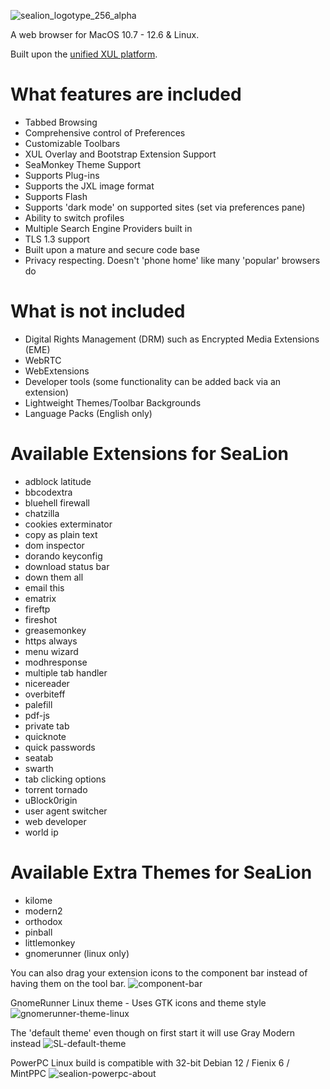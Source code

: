 
![sealion_logotype_256_alpha](https://github.com/wicknix/SeaLion/assets/39230578/91143f53-c942-40ed-b5f8-7cb752ab9187)

A web browser for MacOS 10.7 - 12.6 & Linux.

Built upon the [unified XUL platform](https://repo.palemoon.org/MoonchildProductions/UXP).

What features are included
=========================================================================

* Tabbed Browsing
* Comprehensive control of Preferences
* Customizable Toolbars
* XUL Overlay and Bootstrap Extension Support
* SeaMonkey Theme Support
* Supports Plug-ins
* Supports the JXL image format
* Supports Flash
* Supports 'dark mode' on supported sites (set via preferences pane)
* Ability to switch profiles
* Multiple Search Engine Providers built in
* TLS 1.3 support
* Built upon a mature and secure code base
* Privacy respecting. Doesn't 'phone home' like many 'popular' browsers do

What is not included
=========================================================================

* Digital Rights Management (DRM) such as Encrypted Media Extensions (EME)
* WebRTC
* WebExtensions
* Developer tools (some functionality can be added back via an extension)
* Lightweight Themes/Toolbar Backgrounds
* Language Packs (English only)


Available Extensions for SeaLion
======================
* adblock latitude
* bbcodextra
* bluehell firewall
* chatzilla
* cookies exterminator
* copy as plain text
* dom inspector
* dorando keyconfig
* download status bar
* down them all
* email this
* ematrix
* fireftp
* fireshot
* greasemonkey
* https always
* menu wizard
* modhresponse
* multiple tab handler
* nicereader
* overbiteff
* palefill
* pdf-js
* private tab
* quicknote
* quick passwords
* seatab
* swarth
* tab clicking options
* torrent tornado
* uBlock0rigin
* user agent switcher
* web developer
* world ip

Available Extra Themes for SeaLion
======================
* kilome
* modern2
* orthodox
* pinball
* littlemonkey
* gnomerunner (linux only)

You can also drag your extension icons to the component bar instead of having them on the tool bar.
![component-bar](https://github.com/wicknix/SeaLion/assets/39230578/946a5dac-dbf6-421b-b871-48056dc34621)

GnomeRunner Linux theme - Uses GTK icons and theme style
![gnomerunner-theme-linux](https://github.com/wicknix/SeaLion/assets/39230578/37e3a277-9918-4681-984f-50f2651b0747)

The 'default theme' even though on first start it will use Gray Modern instead
![SL-default-theme](https://github.com/wicknix/SeaLion/assets/39230578/5aa88392-c5e5-4646-a18d-e57a6bbee974)

PowerPC Linux build is compatible with 32-bit Debian 12 / Fienix 6 / MintPPC
![sealion-powerpc-about](https://github.com/wicknix/SeaLion/assets/39230578/84c5a83c-c174-4340-9e46-b99c32410d31)


